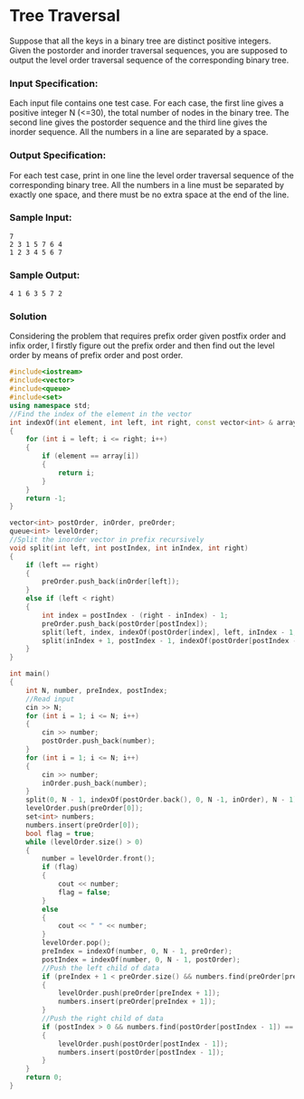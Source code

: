 # Tree Traversal
Suppose that all the keys in a binary tree are distinct positive integers. Given the postorder and inorder traversal sequences, you are supposed to output the level order traversal sequence of the corresponding binary tree.
### Input Specification:
Each input file contains one test case. For each case, the first line gives a positive integer N (<=30), the total number of nodes in the binary tree. The second line gives the postorder sequence and the third line gives the inorder sequence. All the numbers in a line are separated by a space.
### Output Specification:
For each test case, print in one line the level order traversal sequence of the corresponding binary tree. All the numbers in a line must be separated by exactly one space, and there must be no extra space at the end of the line.
### Sample Input:
```in
7
2 3 1 5 7 6 4
1 2 3 4 5 6 7
```
### Sample Output:
```out
4 1 6 3 5 7 2
```
### Solution
Considering the problem that requires prefix order given postfix order and infix order, I firstly figure out the prefix order and then find out the level order by means of prefix order and post order.

```C++
#include<iostream>
#include<vector>
#include<queue>
#include<set>
using namespace std;
//Find the index of the element in the vector
int indexOf(int element, int left, int right, const vector<int> & array)
{
    for (int i = left; i <= right; i++)
    {
        if (element == array[i])
        {
            return i;
        }
    }
    return -1;
}

vector<int> postOrder, inOrder, preOrder;
queue<int> levelOrder;
//Split the inorder vector in prefix recursively
void split(int left, int postIndex, int inIndex, int right)
{
    if (left == right)
    {
        preOrder.push_back(inOrder[left]);
    }
    else if (left < right)
    {
        int index = postIndex - (right - inIndex) - 1;
        preOrder.push_back(postOrder[postIndex]);
        split(left, index, indexOf(postOrder[index], left, inIndex - 1, inOrder), inIndex - 1);
        split(inIndex + 1, postIndex - 1, indexOf(postOrder[postIndex - 1], inIndex + 1, right, inOrder), right);
    }
}

int main()
{
    int N, number, preIndex, postIndex;
    //Read input
    cin >> N;
    for (int i = 1; i <= N; i++)
    {
        cin >> number;
        postOrder.push_back(number);
    }
    for (int i = 1; i <= N; i++)
    {
        cin >> number;
        inOrder.push_back(number);
    }
    split(0, N - 1, indexOf(postOrder.back(), 0, N -1, inOrder), N - 1);
    levelOrder.push(preOrder[0]);
    set<int> numbers;
    numbers.insert(preOrder[0]);
    bool flag = true;
    while (levelOrder.size() > 0)
    {
        number = levelOrder.front();
        if (flag)
        {
            cout << number;
            flag = false;
        }
        else
        {
            cout << " " << number;
        }
        levelOrder.pop();
        preIndex = indexOf(number, 0, N - 1, preOrder);
        postIndex = indexOf(number, 0, N - 1, postOrder);
        //Push the left child of data
        if (preIndex + 1 < preOrder.size() && numbers.find(preOrder[preIndex + 1]) == numbers.end())
        {
            levelOrder.push(preOrder[preIndex + 1]);
            numbers.insert(preOrder[preIndex + 1]);
        }
        //Push the right child of data
        if (postIndex > 0 && numbers.find(postOrder[postIndex - 1]) == numbers.end())
        {
            levelOrder.push(postOrder[postIndex - 1]);
            numbers.insert(postOrder[postIndex - 1]);
        }
    }
    return 0;
}
```